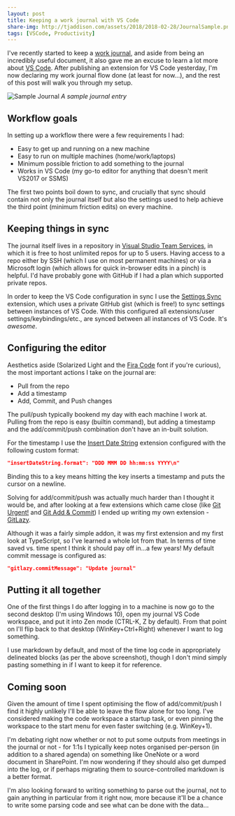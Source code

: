 ```yaml
---
layout: post
title: Keeping a work journal with VS Code
share-img: http://tjaddison.com/assets/2018/2018-02-28/JournalSample.png
tags: [VSCode, Productivity]
---
```

I've recently started to keep a [work journal](https://peterlyons.com/leveling-up#your-work-journal), and aside from being an incredibly useful document, it also gave me an excuse to learn a lot more about [VS Code](https://code.visualstudio.com/).  After publishing an extension for VS Code yesterday, I'm now declaring my work journal flow done (at least for now...), and the rest of this post will walk you through my setup.

![Sample Journal](/assets/2018/2018-02-28/JournalSample.png)
*A sample journal entry*
<!--more-->
## Workflow goals
In setting up a workflow there were a few requirements I had:

- Easy to get up and running on a new machine
- Easy to run on multiple machines (home/work/laptops)
- Minimum possible friction to add something to the journal
- Works in VS Code (my go-to editor for anything that doesn't merit VS2017 or SSMS)

The first two points boil down to sync, and crucially that sync should contain not only the journal itself but also the settings used to help achieve the third point (minimum friction edits) on every machine.

## Keeping things in sync

The journal itself lives in a repository in [Visual Studio Team Services](https://www.visualstudio.com/team-services/), in which it is free to host unlimited repos for up to 5 users.  Having access to a repo either by SSH (which I use on most permanent machines) or via a Microsoft login (which allows for quick in-browser edits in a pinch) is helpful.  I'd have probably gone with GitHub if I had a plan which supported private repos.

In order to keep the VS Code configuration in sync I use the [Settings Sync](https://marketplace.visualstudio.com/items?itemName=Shan.code-settings-sync) extension, which uses a private GitHub gist (which is free!) to sync settings between instances of VS Code.  With this configured all extensions/user settings/keybindings/etc., are synced between all instances of VS Code.  It's *awesome*.

## Configuring the editor

Aesthetics aside (Solarized Light and the [Fira Code](https://github.com/tonsky/FiraCode) font if you're curious), the most important actions I take on the journal are:

- Pull from the repo
- Add a timestamp
- Add, Commit, and Push changes

The pull/push typically bookend my day with each machine I work at.  Pulling from the repo is easy (builtin command), but adding a timestamp and the add/commit/push combination don't have an in-built solution.

For the timestamp I use the [Insert Date String](https://marketplace.visualstudio.com/items?itemName=jsynowiec.vscode-insertdatestring) extension configured with the following custom format:

```json
"insertDateString.format": "DDD MMM DD hh:mm:ss YYYY\n"
```

Binding this to a key means hitting the key inserts a timestamp and puts the cursor on a newline.

Solving for add/commit/push was actually much harder than I thought it would be, and after looking at a few extensions which came close (like [Git Urgent!](https://marketplace.visualstudio.com/items?itemName=arafathusayn.git-urgent) and [Git Add & Commit](https://marketplace.visualstudio.com/items?itemName=ivangabriele.vscode-git-add-and-commit)) I ended up writing my own extension - [GitLazy](https://marketplace.visualstudio.com/items?itemName=taddison.gitlazy).

Although it was a fairly simple addon, it was my first extension and my first look at TypeScript, so I've learned a whole lot from that.  In terms of time saved vs. time spent I think it should pay off in...a few years!  My default commit message is configured as:

```json
"gitlazy.commitMessage": "Update journal"
```

## Putting it all together
One of the first things I do after logging in to a machine is now go to the second desktop (I'm using Windows 10), open my journal VS Code workspace, and put it into Zen mode (CTRL-K, Z by default).  From that point on I'll flip back to that desktop (WinKey+Ctrl+Right) whenever I want to log something.

I use markdown by default, and most of the time log code in appropriately delineated blocks (as per the above screenshot), though I don't mind simply pasting something in if I want to keep it for reference.

## Coming soon
Given the amount of time I spent optimising the flow of add/commit/push I find it highly unlikely I'll be able to leave the flow alone for too long.  I've considered making the code workspace a startup task, or even pinning the workspace to the start menu for even faster switching (e.g. WinKey+1).

I'm debating right now whether or not to put some outputs from meetings in the journal or not - for 1:1s I typically keep notes organised per-person (in addition to a shared agenda) on something like OneNote or a word document in SharePoint.  I'm now wondering if they should also get dumped into the log, or if perhaps migrating them to source-controlled markdown is a better format.

I'm also looking forward to writing something to parse out the journal, not to gain anything in particular from it right now, more because it'll be a chance to write some parsing code and see what can be done with the data...